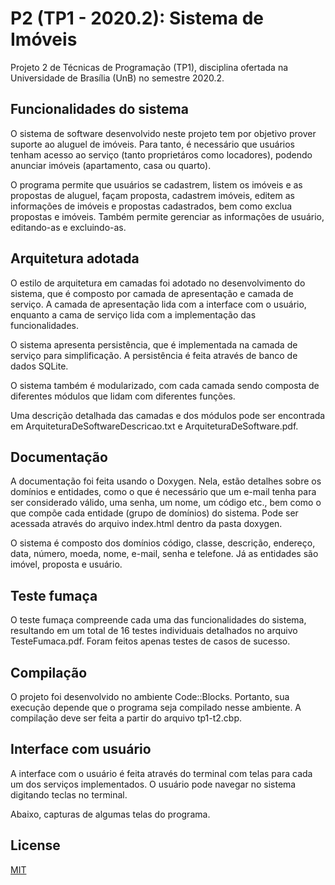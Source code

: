 # P2 (TP1 - 2020.2): Sistema de Imóveis
 Projeto 2 de Técnicas de Programação (TP1), disciplina ofertada na Universidade de Brasília (UnB) no semestre 2020.2. 

## Funcionalidades do sistema

O sistema de software desenvolvido neste projeto tem por objetivo prover suporte ao aluguel de imóveis. Para tanto, é necessário que usuários tenham acesso ao serviço (tanto proprietáros como locadores), podendo anunciar imóveis (apartamento, casa ou quarto).

O programa permite que usuários se cadastrem, listem os imóveis e as propostas de aluguel, façam proposta, cadastrem imóveis, editem as informações de imóveis e propostas cadastrados, bem como exclua propostas e imóveis. Também permite gerenciar as informações de usuário, editando-as e excluindo-as.

## Arquitetura adotada

O estilo de arquitetura em camadas foi adotado no desenvolvimento do sistema, que é composto por camada de apresentação e camada de serviço. A camada de apresentação lida com a interface com o usuário, enquanto a cama de serviço lida com a implementação das funcionalidades.

O sistema apresenta persistência, que é implementada na camada de serviço para simplificação. A persistência é feita através de banco de dados SQLite.

O sistema também é modularizado, com cada camada sendo composta de diferentes módulos que lidam com diferentes funções.

Uma descrição detalhada das camadas e dos módulos pode ser encontrada em ArquiteturaDeSoftwareDescricao.txt e ArquiteturaDeSoftware.pdf.

## Documentação

A documentação foi feita usando o Doxygen. Nela, estão detalhes sobre os domínios e entidades, como o que é necessário que um e-mail tenha para ser considerado válido, uma senha, um nome, um código etc., bem como o que compõe cada entidade (grupo de domínios) do sistema. Pode ser acessada através do arquivo index.html dentro da pasta doxygen.

O sistema é composto dos domínios código, classe, descrição, endereço, data, número, moeda, nome, e-mail, senha e telefone. Já as entidades são imóvel, proposta e usuário.

## Teste fumaça

O teste fumaça compreende cada uma das funcionalidades do sistema, resultando em um total de 16 testes individuais detalhados no arquivo TesteFumaca.pdf. Foram feitos apenas testes de casos de sucesso.

## Compilação

O projeto foi desenvolvido no ambiente Code::Blocks. Portanto, sua execução depende que o programa seja compilado nesse ambiente. A compilação deve ser feita a partir do arquivo tp1-t2.cbp.

## Interface com usuário

A interface com o usuário é feita através do terminal com telas para cada um dos serviços implementados. O usuário pode navegar no sistema digitando teclas no terminal.

Abaixo, capturas de algumas telas do programa.

## License
[MIT](https://choosealicense.com/licenses/mit/)
